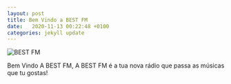 ```yaml
---
layout: post
title: Bem Vindo a BEST FM
date:   2020-11-13 00:22:48 +0100
categories: jekyll update
---
```

![BEST FM](/imagens/yyjuuuiuii.png)

Bem Vindo A BEST FM, A BEST FM é a tua nova rádio que
passa as músicas que tu gostas!
